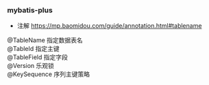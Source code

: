 ### mybatis-plus
- 注解
https://mp.baomidou.com/guide/annotation.html#tablename

@TableName 指定数据表名  
@TableId   指定主键    
@TableField 指定字段    
@Version   乐观锁    
@KeySequence 序列主键策略
